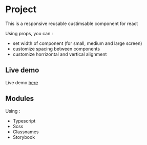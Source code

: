# Project
This is a responsive reusable custimsable  component for react

Using props, you can :
- set width of component (for small, medium and large screen)
- customize spacing between components 
- customize horrizontal and vertical alignment 

## Live demo
Live demo [here](https://youthful-hermann-6568f5.netlify.app/?path=/story/grid--basic)

## Modules
Using :
- Typescript
- Scss
- Classnames
- Storybook
